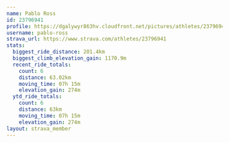 ```yaml
---
name: Pablo Ross
id: 23796941
profile: https://dgalywyr863hv.cloudfront.net/pictures/athletes/23796941/14615399/1/large.jpg
username: pablo-ross
strava_url: https://www.strava.com/athletes/23796941
stats:
  biggest_ride_distance: 201.4km
  biggest_climb_elevation_gain: 1170.9m
  recent_ride_totals:
    count: 6
    distance: 63.02km
    moving_time: 07h 15m
    elevation_gain: 274m
  ytd_ride_totals:
    count: 6
    distance: 63km
    moving_time: 07h 15m
    elevation_gain: 274m
layout: strava_member
--- 
```

